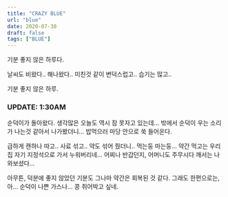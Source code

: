 ```yaml
---
title: "CRAZY BLUE"
url: "blue"
date: 2020-07-30
draft: false
tags: ["BLUE"]
---
```

기분 좋지 않은 하루다.

날씨도 비왔다.. 해나왔다.. 미친것 같이 변덕스럽고.. 습기는 많고..

기분 좋지 않은 하루.

### UPDATE: 1:30AM
순덕이가 돌아왔다. 생각많은 오늘도 역시 잠 못자고 있는데...
밖에서 순덕이 우는 소리가 나는것 같아서 나가봤더니... 밥먹으러 마당 안으로 쑥 들어온다.

급하게 캔하나 따고.. 사료 섞고.. 약도 섞어 줬더니.. 먹는둥 마는둥... 약간 먹고는
우리집 자기 지정석으로 가서 누워버리네... 어찌나 반갑던지, 어머니도 주무시다 깨서는 나와보셨다...

아무튼, 덕분에 좋지 않았던 기분도 그나마 약간은 회복된 것 같다.
그래도 한편으로는, 아... 순덕이 나쁜 가스나... 콩 쥐어박고 싶네.
